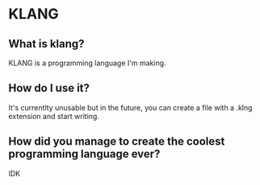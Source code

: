 
# KLANG

## What is klang?

KLANG is a programming language I'm making.

## How do I use it?

It's currentlty unusable but in the future, you can create a file with a .klng extension and start writing.

## How did you manage to create the coolest programming language ever?

IDK
